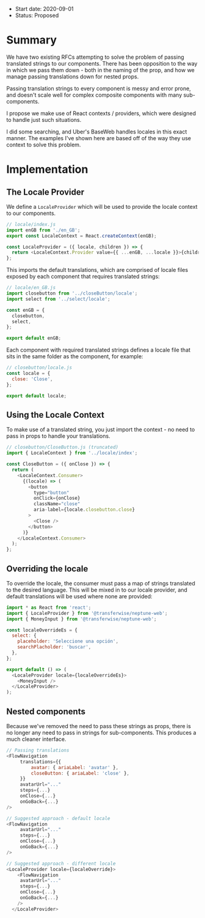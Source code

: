 - Start date: 2020-09-01
- Status: Proposed

# Summary

We have two existing RFCs attempting to solve the problem of passing translated strings to our components. There has been opposition to the way in which we pass them down - both in the naming of the prop, and how we manage passing translations down for nested props.

Passing translation strings to every component is messy and error prone, and doesn't scale well for complex composite components with many sub-components.

I propose we make use of React contexts / providers, which were designed to handle just such situations.

I did some searching, and Uber's BaseWeb handles locales in this exact manner. The examples I've shown here are based off of the way they use context to solve this problem.

# Implementation

## The Locale Provider

We define a `LocaleProvider` which will be used to provide the locale context to our components.

```js
// locale/index.js
import enGB from './en_GB';
export const LocaleContext = React.createContext(enGB);

const LocaleProvider = ({ locale, children }) => {
  return <LocaleContext.Provider value={{ ...enGB, ...locale }}>{children}</LocaleContext.Provider>;
};
```

This imports the default translations, which are comprised of locale files exposed by each component that requires translated strings:

```js
// locale/en_GB.js
import closebutton from '../closeButton/locale';
import select from '../select/locale';

const enGB = {
  closebutton,
  select,
};

export default enGB;
```

Each component with required translated strings defines a locale file that sits in the same folder as the component, for example:

```js
// closebutton/locale.js
const locale = {
  close: 'Close',
};

export default locale;
```

## Using the Locale Context

To make use of a translated string, you just import the context - no need to pass in props to handle your translations.

```js
// closebutton/CloseButton.js (truncated)
import { LocaleContext } from '../locale/index';

const CloseButton = ({ onClose }) => {
  return (
    <LocaleContext.Consumer>
      {(locale) => (
        <button
          type="button"
          onClick={onClose}
          className="close"
          aria-label={locale.closebutton.close}
        >
          <Close />
        </button>
      )}
    </LocaleContext.Consumer>
  );
};
```

## Overriding the locale

To override the locale, the consumer must pass a map of strings translated to the desired language. This will be mixed in to our locale provider, and default translations will be used where none are provided:

```js
import * as React from 'react';
import { LocaleProvider } from '@transferwise/neptune-web';
import { MoneyInput } from '@transferwise/neptune-web';

const localeOverrideEs = {
  select: {
    placeholder: 'Seleccione una opción',
    searchPlacholder: 'buscar',
  },
};

export default () => (
  <LocaleProvider locale={localeOverrideEs}>
    <MoneyInput />
  </LocaleProvider>
);
```

## Nested components

Because we've removed the need to pass these strings as props, there is no longer any need to pass in strings for sub-components. This produces a much cleaner interface.

```js
// Passing translations
<FlowNavigation
     translations={{
         avatar: { ariaLabel: 'avatar' },
         closeButton: { ariaLabel: 'close' },
     }}
     avatarUrl="..."
     steps={...}
     onClose={...}
     onGoBack={...}
/>
```

```js
// Suggested approach - default locale
<FlowNavigation
     avatarUrl="..."
     steps={...}
     onClose={...}
     onGoBack={...}
/>
```

```js
// Suggested approach - different locale
<LocaleProvider locale={localeOverride}>
    <FlowNavigation
     avatarUrl="..."
     steps={...}
     onClose={...}
     onGoBack={...}
    />
  </LocaleProvider>
```
